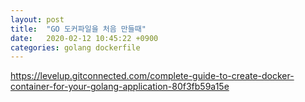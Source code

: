 ```yaml
---
layout: post
title:  "GO 도커파일을 처음 만들때"
date:   2020-02-12 10:45:22 +0900
categories: golang dockerfile
---
```


https://levelup.gitconnected.com/complete-guide-to-create-docker-container-for-your-golang-application-80f3fb59a15e
